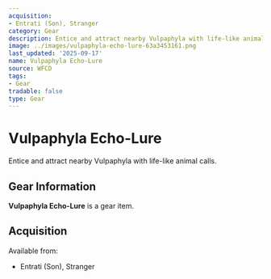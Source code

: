```yaml
---
acquisition:
- Entrati (Son), Stranger
category: Gear
description: Entice and attract nearby Vulpaphyla with life-like animal calls.
image: ../images/vulpaphyla-echo-lure-63a3453161.png
last_updated: '2025-09-17'
name: Vulpaphyla Echo-Lure
source: WFCD
tags:
- Gear
tradable: false
type: Gear
---
```


# Vulpaphyla Echo-Lure

Entice and attract nearby Vulpaphyla with life-like animal calls.

## Gear Information

**Vulpaphyla Echo-Lure** is a gear item.

## Acquisition

Available from:
- Entrati (Son), Stranger

